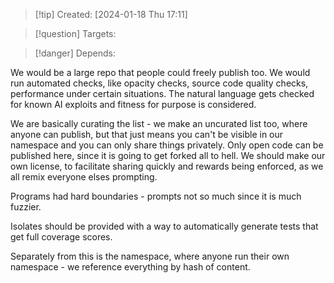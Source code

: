 
>[!tip] Created: [2024-01-18 Thu 17:11]

>[!question] Targets: 

>[!danger] Depends: 

We would be a large repo that people could freely publish too. 
We would run automated checks, like opacity checks, source code quality checks, performance under certain situations.
The natural language gets checked for known AI exploits and fitness for purpose is considered.

We are basically curating the list - we make an uncurated list too, where anyone can publish, but that just means you can't be visible in our namespace and you can only share things privately.
Only open code can be published here, since it is going to get forked all to hell.
We should make our own license, to facilitate sharing quickly and rewards being enforced, as we all remix everyone elses prompting.  

Programs had hard boundaries - prompts not so much since it is much fuzzier.

Isolates should be provided with a way to automatically generate tests that get full coverage scores.

Separately from this is the namespace, where anyone run their own namespace - we reference everything by hash of content.